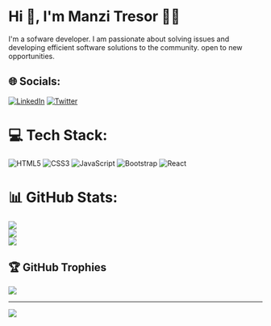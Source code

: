 

<!--
**manzitresor/manzitresor** is a ✨ _special_ ✨ repository because its `README.md` (this file) appears on your GitHub profile.

Here are some ideas to get you started:

- 🔭 I’m currently working on ...
- 🌱 I’m currently learning ...
- 👯 I’m looking to collaborate on ...
- 🤔 I’m looking for help with ...
- 💬 Ask me about ...
- 📫 How to reach me: ...
- 😄 Pronouns: ...
- ⚡ Fun fact: ...
-->
# Hi 👋, I'm Manzi Tresor 👨‍💻 

I'm a sofware developer. I am passionate about solving issues and developing  efficient software solutions to the community. open to new opportunities.


## 🌐 Socials:
[![LinkedIn](https://img.shields.io/badge/LinkedIn-%230077B5.svg?logo=linkedin&logoColor=white)](https://linkedin.com/in/manzi-tresor-783b4022a/) [![Twitter](https://img.shields.io/badge/Twitter-%231DA1F2.svg?logo=Twitter&logoColor=white)](https://twitter.com/MANZITresor3) 

# 💻 Tech Stack:
![HTML5](https://img.shields.io/badge/html5-%23E34F26.svg?style=for-the-badge&logo=html5&logoColor=white) ![CSS3](https://img.shields.io/badge/css3-%231572B6.svg?style=for-the-badge&logo=css3&logoColor=white) ![JavaScript](https://img.shields.io/badge/javascript-%23323330.svg?style=for-the-badge&logo=javascript&logoColor=%23F7DF1E) ![Bootstrap](https://img.shields.io/badge/bootstrap-%23563D7C.svg?style=for-the-badge&logo=bootstrap&logoColor=white) ![React](https://img.shields.io/badge/react-%2320232a.svg?style=for-the-badge&logo=react&logoColor=%2361DAFB)
# 📊 GitHub Stats:
![](https://github-readme-stats.vercel.app/api?username=manzitresor&theme=default&hide_border=false&include_all_commits=false&count_private=false)<br/>
![](https://github-readme-streak-stats.herokuapp.com/?user=manzitresor&theme=default&hide_border=false)<br/>
![](https://github-readme-stats.vercel.app/api/top-langs/?username=manzitresor&theme=default&hide_border=false&include_all_commits=false&count_private=false&layout=compact)

## 🏆 GitHub Trophies
![](https://github-profile-trophy.vercel.app/?username=manzitresor&theme=gitdimmed&no-frame=false&no-bg=true&margin-w=4)

---
[![](https://visitcount.itsvg.in/api?id=manzitresor&icon=0&color=0)](https://visitcount.itsvg.in)

<!-- Proudly created with GPRM ( https://gprm.itsvg.in ) -->

